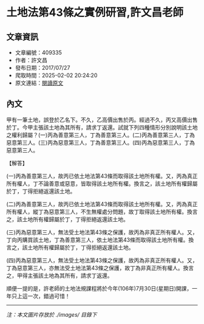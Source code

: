# 土地法第43條之實例研習,許文昌老師

## 文章資訊
- 文章編號：409335
- 作者：許文昌
- 發布日期：2017/07/27
- 爬取時間：2025-02-02 20:24:20
- 原文連結：[閱讀原文](https://real-estate.get.com.tw/Columns/detail.aspx?no=409335)

## 內文
甲有一筆土地，誤登於乙名下。不久，乙高價出售於丙。經過不久，丙又高價出售於丁。今甲主張該土地為其所有，請求丁返還。試就下列四種情形分別說明該土地之權利歸屬？(一)丙為善意第三人，丁為善意第三人。(二)丙為善意第三人，丁為惡意第三人。(三)丙為惡意第三人，丁為善意第三人。(四)丙為惡意第三人，丁為惡意第三人。

【解答】

(一)丙為善意第三人，故丙已依土地法第43條而取得該土地所有權。又，丙為真正所有權人，丁不論善意或惡意，皆取得該土地所有權。換言之，該土地所有權歸屬於丁，丁得拒絕返還該土地。

(二)丙為善意第三人，故丙已依土地法第43條而取得該土地所有權。又，丙為真正所有權人，縱丁為惡意第三人，不生無權處分問題，故丁取得該土地所有權。換言之，該土地所有權歸屬於丁，丁得拒絕返還該土地。

(三)丙為惡意第三人，無法受土地法第43條之保護，故丙為非真正所有權人。又，丁向丙購買該土地，丁為善意第三人，依土地法第43條而取得該土地所有權。換言之，該土地所有權歸屬於丁，丁得拒絕返還該土地。

(四)丙為惡意第三人，無法受土地法第43條之保護，故丙為非真正所有權人。又，丁為惡意第三人，亦無法受土地法第43條之保護，故丁為非真正所有權人。換言之，甲得主張該土地為其所有，請求丁返還。

順便一提的是，許老師的土地法規課程將於今年(106年)7月30日(星期日)開課，一年只上這一次，錯過可惜！

---
*注：本文圖片存放於 ./images/ 目錄下*
